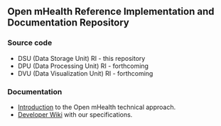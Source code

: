 ## Open mHealth Reference Implementation and Documentation Repository

### Source code

* DSU (Data Storage Unit) RI - this repository
* DPU (Data Processing Unit) RI - forthcoming 
* DVU (Data Visualization Unit) RI - forthcoming

### Documentation

* [Introduction](http://developer.openmhealth.org/) to the Open mHealth technical approach.
* [Developer Wiki](https://github.com/openmhealth/developer/wiki) with our specifications.


